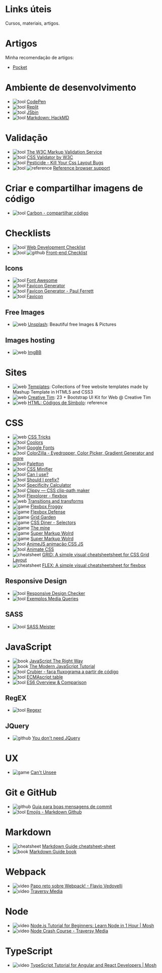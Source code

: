 # Links úteis
Cursos, materiais, artigos.

<!-- badges -->
[web]: https://img.shields.io/badge/-web-brightgreen.svg
[curso]: https://img.shields.io/badge/-curso-blue.svg
[cheatsheet]: https://img.shields.io/badge/-cheatsheet-yellow.svg
[reference]: https://img.shields.io/badge/-reference-yellow.svg
[github]: https://img.shields.io/badge/-github-lightgrey.svg
[book]: https://img.shields.io/badge/-book-blueviolet.svg
[video]: https://img.shields.io/badge/-v%C3%ADdeo-red.svg
[tool]: https://img.shields.io/badge/-tool-824747.svg
[game]: https://img.shields.io/badge/-game-2b54ce.svg
<!-- --- -->

# Artigos
Minha recomendação de artigos:
* [Pocket](https://getpocket.com/@785d0pePT1eb9gdK8fA99bOA6fg8T336a39Ff6q49dLe71B59d6a3r0VzcFKrf34)

# Ambiente de desenvolvimento
* ![tool] [CodePen](https://codepen.io/)
* ![tool] [Replit](https://repl.it/)
* ![tool] [JSbin](https://jsbin.com/?html,css,js,console)
* ![tool] [Markdown: HackMD](https://hackmd.io/)

# Validação
* ![tool] [The W3C Markup Validation Service](https://validator.w3.org/#validate_by_upload)
* ![tool] [CSS Validator by W3C](https://jigsaw.w3.org/css-validator/#validate_by_upload)
* ![tool] [Pesticide - Kill Your Css Layout Bugs](https://pesticide.io/)
* ![tool] ![reference] [Reference browser support](https://www.w3schools.com/cssref/css3_browsersupport.asp)


# Criar e compartilhar imagens de código
* ![tool] [Carbon - compartilhar código](https://carbon.now.sh/?bg=rgba(171%2C%20184%2C%20195%2C%201)&t=seti&wt=none&l=auto&ds=true&dsyoff=20px&dsblur=68px&wc=true&wa=true&pv=56px&ph=56px&ln=false&fm=Hack&fs=14px&lh=133%25&si=false&es=2x&wm=false)

# Checklists
* ![tool] [Web Development Checklist](http://webdevchecklist.com/)
* ![tool] ![github] [Front-end Checklist](https://github.com/thedaviddias/Front-End-Checklist/blob/master/README.md/)

## Icons
* ![tool] [Font Awesome](https://fontawesome.com/)
* ![tool] [Favicon Generator](https://gauger.io/fonticon/)
* ![tool] [Favicon Generator - Paul Ferrett](https://paulferrett.com/fontawesome-favicon/)
* ![tool] [Favicon](https://www.favicon.cc/)

## Free Images
* ![web] [Unsplash](https://unsplash.com/): Beautiful free Images & Pictures

## Images hosting
* ![web] [ImgBB](https://imgbb.com/)

# Sites
* ![web] [Templates](http://www.mashup-template.com/templates.html): Collections of free website templates made by Mashup Template in HTML5 and CSS3
* ![web] [Creative Tim](https://www.creative-tim.com/bootstrap-themes/ui-kit?direction=asc&sort=price): 23 + Bootstrap UI Kit for Web @ Creative Tim
* ![web] [HTML: Códigos de Símbolo](https://chasqueweb.ufrgs.br/~paul.fisher/apostilas/html/basicos/simbolos.htm): reference

# CSS
* ![web] [CSS Tricks](https://css-tricks.com/)
* ![tool] [Coolors](https://coolors.co/)
* ![tool] [Google Fonts](https://fonts.google.com/)
* ![tool] [ColorZilla - Eyedropper, Color Picker, Gradient Generator and more](http://www.colorzilla.com/)
* ![tool] [Paletton](http://paletton.com/#uid=1000u0kllllaFw0g0qFqFg0w0aF)
* ![tool] [CSS Minifier](https://cssminifier.com/)
* ![tool] [Can I use?](https://caniuse.com/)
* ![tool] [Should I prefix?](http://shouldiprefix.com/)
* ![tool] [Specificity Calculator](https://specificity.keegan.st/)
* ![tool] [Clippy — CSS clip-path maker](http://bennettfeely.com/clippy/)
* ![tool] [Flexplorer - flexbox](https://bennettfeely.com/flexplorer/)
* ![web] [Transitions and transforms](https://robots.thoughtbot.com/transitions-and-transforms)
* ![game] [Flexbox Froggy](https://flexboxfroggy.com/)
* ![game] [Flexbox Defense](http://www.flexboxdefense.com/)
* ![game] [Grid Garden](https://cssgridgarden.com/)
* ![game] [CSS Diner - Selectors](http://flukeout.github.io/)
* ![game] [The mine](https://codepen.io/jcoulterdesign/pen/NOMeEb?utm_source=mybridge&utm_medium=blog&utm_campaign=read_more)
* ![game] [Super Markup Wolrd](http://supermarkupworld.com/)
* ![game] [Super Markup Wolrd](http://supermarkupworld.com/)
* ![tool] [AnimeJS animação CSS JS](https://animejs.com/documentation/#cssSelector)
* ![tool] [Animate CSS](https://daneden.github.io/animate.css/)
* ![cheatsheet] [GRID: A simple visual cheatsheetsheet for CSS Grid Layout](http://grid.malven.co/)
* ![cheatsheet] [FLEX: A simple visual cheatsheetsheet for flexbox](http://flexbox.malven.co/)

## Responsive Design
* ![tool] [Responsive Design Checker](https://www.responsivedesignchecker.com/#home)
* ![tool] [Exemplos Media Queries](https://mediaqueri.es/)

## SASS
* ![tool] [SASS Meister](https://www.sassmeister.com/)

# JavaScript
* ![book] [JavaScript The Right Way](http://jstherightway.org/pt-br/)
* ![book] [The Modern JavaScript Tutorial](http://javascript.info/)
* ![tool] [Crubier - faça fluxograma a partir de código](https://crubier.github.io/code-to-graph/?code=Y29uc3QgbXlGdW5jdGlvbiA9ICh4KSA9PiB7CiAgaWYoeD4wKXsKICAgIHJldHVybiAib2siCiAgfSBlbHNlIHsKICAgIHRocm93ICJub3Qgb2siCiAgfQp9)
* ![tool] [ECMAscript table](http://kangax.github.io/compat-table/es6/)
* ![tool] [ES6 Overview & Comparison](http://es6-features.org/#Constants)


## RegEX
* ![tool] [Regexr](https://regexr.com/)

## JQuery
* ![github] [You don't need JQuery](https://github.com/nefe/You-Dont-Need-jQuery/blob/master/README.md)

# UX
* ![game] [Can't Unsee](https://cantunsee.space/)

# Git e GitHub
* ![github] [Guia para boas mensagens de commit](https://github.com/RomuloOliveira/commit-messages-guide/blob/master/README_pt-BR.md)
* ![tool] [Emojis - Markdown Github](https://gist.github.com/rxaviers/7360908)

# Markdown
* ![cheatsheet] [Markdown Guide cheatsheet-sheet](https://www.markdownguide.org/cheatsheet-sheet/)
* ![book] [Markdown Guide book](https://www.markdownguide.org/book)

# Webpack
* ![video] [Papo reto sobre Webpack! - Flavio Vedovelli](https://www.youtube.com/watch?v=qywhDK1hzxY&list=WL&index=2&t=432s)
* ![video] [Traversy Media](https://www.youtube.com/watch?v=lziuNMk_8eQ&list=WL&index=3&t=0s)

# Node
* ![video] [Node.js Tutorial for Beginners: Learn Node in 1 Hour | Mosh](https://youtu.be/TlB_eWDSMt4)
* ![video] [Node Crash Course - Traversy Media](https://youtu.be/fBNz5xF-Kx4)

# TypeScript
* ![video] [TypeScript Tutorial for Angular and React Developers | Mosh](https://www.youtube.com/playlist?list=PLTjRvDozrdlxJjrQ4phZAUmiRn-HbK3M_)


